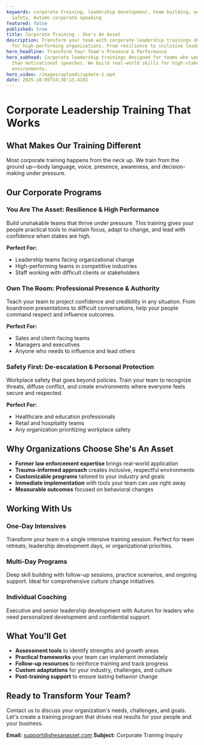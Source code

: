 ```yaml
---
keywords: corporate training, leadership development, team building, workplace
  safety, Autumn corporate speaking
featured: false
published: true
title: Corporate Training - She's An Asset
description: Transform your team with corporate leadership trainings designed
  for high-performing organizations. From resilience to inclusive leadership.
hero_headline: Transform Your Team's Presence & Performance
hero_subhead: Corporate leadership trainings designed for teams who want more
  than motivational speeches. We build real-world skills for high-stakes
  environments.
hero_video: /images/uploads/update-1.mp4
date: 2025-10-05T14:30:13.410Z
---
```


# Corporate Leadership Training That Works

## What Makes Our Training Different

Most corporate training happens from the neck up. We train from the ground up—body language, voice, presence, awareness, and decision-making under pressure.

## Our Corporate Programs

### You Are The Asset: Resilience & High Performance
Build unshakable teams that thrive under pressure. This training gives your people practical tools to maintain focus, adapt to change, and lead with confidence when stakes are high.

**Perfect For:**
- Leadership teams facing organizational change
- High-performing teams in competitive industries
- Staff working with difficult clients or stakeholders

### Own The Room: Professional Presence & Authority
Teach your team to project confidence and credibility in any situation. From boardroom presentations to difficult conversations, help your people command respect and influence outcomes.

**Perfect For:**
- Sales and client-facing teams
- Managers and executives
- Anyone who needs to influence and lead others

### Safety First: De-escalation & Personal Protection
Workplace safety that goes beyond policies. Train your team to recognize threats, diffuse conflict, and create environments where everyone feels secure and respected.

**Perfect For:**
- Healthcare and education professionals
- Retail and hospitality teams
- Any organization prioritizing workplace safety

## Why Organizations Choose She's An Asset

- **Former law enforcement expertise** brings real-world application
- **Trauma-informed approach** creates inclusive, respectful environments
- **Customizable programs** tailored to your industry and goals
- **Immediate implementation** with tools your team can use right away
- **Measurable outcomes** focused on behavioral changes

## Working With Us

### One-Day Intensives
Transform your team in a single intensive training session. Perfect for team retreats, leadership development days, or organizational priorities.

### Multi-Day Programs
Deep skill building with follow-up sessions, practice scenarios, and ongoing support. Ideal for comprehensive culture change initiatives.

### Individual Coaching
Executive and senior leadership development with Autumn for leaders who need personalized development and confidential support.

## What You'll Get

- **Assessment tools** to identify strengths and growth areas
- **Practical frameworks** your team can implement immediately
- **Follow-up resources** to reinforce training and track progress
- **Custom adaptations** for your industry, challenges, and culture
- **Post-training support** to ensure lasting behavior change

## Ready to Transform Your Team?

Contact us to discuss your organization's needs, challenges, and goals. Let's create a training program that drives real results for your people and your business.

**Email:** support@shesanasset.com
**Subject:** Corporate Training Inquiry
